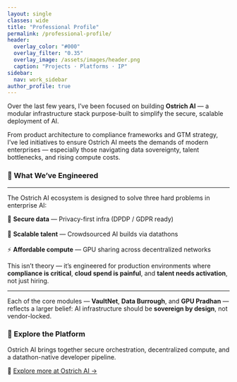 ```yaml
---
layout: single
classes: wide
title: "Professional Profile"
permalink: /professional-profile/
header:
  overlay_color: "#000"
  overlay_filter: "0.35"
  overlay_image: /assets/images/header.png
  caption: "Projects · Platforms · IP"
sidebar:
  nav: work_sidebar
author_profile: true
---
```


Over the last few years, I’ve been focused on building **Ostrich AI** — a modular infrastructure stack purpose-built to simplify the secure, scalable deployment of AI.

From product architecture to compliance frameworks and GTM strategy, I’ve led initiatives to ensure Ostrich AI meets the demands of modern enterprises — especially those navigating data sovereignty, talent bottlenecks, and rising compute costs.

### 🧠 What We’ve Engineered
---

The Ostrich AI ecosystem is designed to solve three hard problems in enterprise AI:

🔐 **Secure data** — Privacy-first infra (DPDP / GDPR ready)<br>  
🤝 **Scalable talent** — Crowdsourced AI builds via datathons<br>  
⚡ **Affordable compute** — GPU sharing across decentralized networks<br>  

This isn’t theory — it’s engineered for production environments where **compliance is critical**, **cloud spend is painful**, and **talent needs activation**, not just hiring.

---

Each of the core modules — **VaultNet**, **Data Burrough**, and **GPU Pradhan** — reflects a larger belief: AI infrastructure should be **sovereign by design**, not vendor-locked.

### 🧭 Explore the Platform

Ostrich AI brings together secure orchestration, decentralized compute, and a datathon-native developer pipeline.

🔗 [Explore more at Ostrich AI →](https://ostrich-ai.com)
